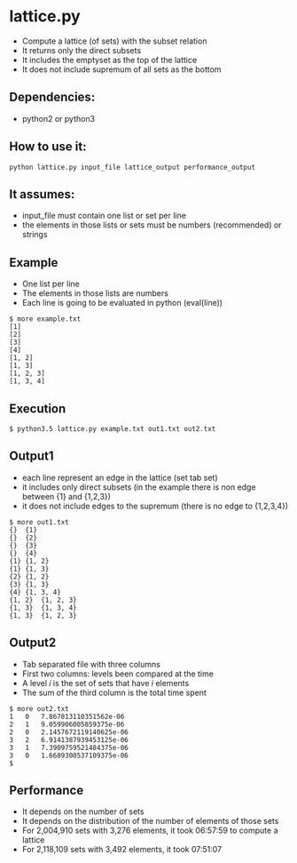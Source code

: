 lattice.py
==========
*   Compute a lattice (of sets) with the subset relation
*   It returns only the direct subsets
*   It includes the emptyset as the top of the lattice
*   It does not include supremum of all sets as the bottom


Dependencies:
-------------
*   python2 or python3


How to use it:
--------------
```
python lattice.py input_file lattice_output performance_output
```


It assumes:
-----------
*   input_file must contain one list or set per line
*   the elements in those lists or sets must be numbers (recommended) or strings


Example
-------
*   One list per line
*   The elements in those lists are numbers
*   Each line is going to be evaluated in python (eval(line))
```
$ more example.txt
[1]
[2]
[3]
[4]
[1, 2]
[1, 3]
[1, 2, 3]
[1, 3, 4]
```


Execution
---------
```
$ python3.5 lattice.py example.txt out1.txt out2.txt
```


Output1
-------
*   each line represent an edge in the lattice (set tab set)
*   it includes only direct subsets (in the example there is non edge between {1} and {1,2,3})
*   it does not include edges to the supremum (there is no edge to {1,2,3,4})
```
$ more out1.txt
{}	{1}
{}	{2}
{}	{3}
{}	{4}
{1}	{1, 2}
{1}	{1, 3}
{2}	{1, 2}
{3}	{1, 3}
{4}	{1, 3, 4}
{1, 2}	{1, 2, 3}
{1, 3}	{1, 3, 4}
{1, 3}	{1, 2, 3}
```


Output2
-------
*   Tab separated file with three columns
*   First two columns: levels been compared at the time
*   A level *i* is the set of sets that have *i* elements
*   The sum of the third column is the total time spent
```
$ more out2.txt
1	0	7.867813110351562e-06
2	1	9.059906005859375e-06
2	0	2.1457672119140625e-06
3	2	6.9141387939453125e-06
3	1	7.3909759521484375e-06
3	0	1.6689300537109375e-06
$
```


Performance
-----------
*   It depends on the number of sets
*   It depends on the distribution of the number of elements of those sets
*   For 2,004,910 sets with 3,276 elements, it took 06:57:59 to compute a lattice
*   For 2,118,109 sets with 3,492 elements, it took 07:51:07
